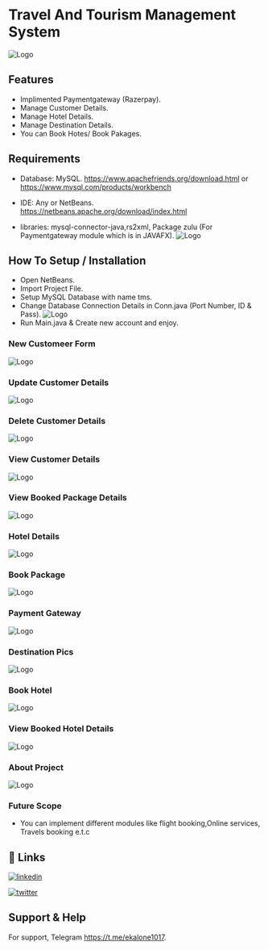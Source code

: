 
# Travel And Tourism Management System

 ![Logo](https://raw.githubusercontent.com/pkiran1017/Travel-And-Tourism-Management-System/main/Screenshots/Home.png)

## Features

- Implimented Paymentgateway (Razerpay).
- Manage Customer Details.
- Manage Hotel Details.
- Manage Destination Details.
- You can Book Hotes/ Book Pakages.

## Requirements
- Database: MySQL.
https://www.apachefriends.org/download.html or https://www.mysql.com/products/workbench

- IDE: Any or NetBeans.
https://netbeans.apache.org/download/index.html

- libraries: mysql-connector-java,rs2xml, Package zulu (For Paymentgateway module which is in JAVAFX).
![Logo](https://raw.githubusercontent.com/pkiran1017/Travel-And-Tourism-Management-System/main/Screenshots/Labraries.png)


## How To Setup / Installation
- Open NetBeans.
- Import Project File.
- Setup MySQL Database with name tms.
- Change Database Connection Details in Conn.java (Port Number, ID & Pass).
![Logo](https://raw.githubusercontent.com/pkiran1017/Travel-And-Tourism-Management-System/main/Screenshots/Connection.jpg)
- Run Main.java & Create new account and enjoy.

### New Customeer Form
![Logo](https://raw.githubusercontent.com/pkiran1017/Travel-And-Tourism-Management-System/main/Screenshots/Add%20Cus.jpg)

### Update Customer Details
![Logo](https://raw.githubusercontent.com/pkiran1017/Travel-And-Tourism-Management-System/main/Screenshots/Update%20Cus.jpg)

### Delete Customer Details
![Logo](https://raw.githubusercontent.com/pkiran1017/Travel-And-Tourism-Management-System/main/Screenshots/Del%20cus.jpg)

### View Customer Details
![Logo](https://raw.githubusercontent.com/pkiran1017/Travel-And-Tourism-Management-System/main/Screenshots/View%20Cus.jpg)

### View Booked Package Details
![Logo](https://raw.githubusercontent.com/pkiran1017/Travel-And-Tourism-Management-System/main/Screenshots/Check%20Bokked%20PAck.jpg)

### Hotel Details
![Logo](https://raw.githubusercontent.com/pkiran1017/Travel-And-Tourism-Management-System/main/Screenshots/View%20Hotels.jpg)

### Book Package
![Logo](https://raw.githubusercontent.com/pkiran1017/Travel-And-Tourism-Management-System/main/Screenshots/Book%20Pack.jpg)

### Payment Gateway
![Logo](https://raw.githubusercontent.com/pkiran1017/Travel-And-Tourism-Management-System/main/Screenshots/payment%20.jpg)

### Destination Pics
![Logo](https://raw.githubusercontent.com/pkiran1017/Travel-And-Tourism-Management-System/main/Screenshots/Destination.jpg)

### Book Hotel
![Logo](https://raw.githubusercontent.com/pkiran1017/Travel-And-Tourism-Management-System/main/Screenshots/book%20hotel.jpg)

### View Booked Hotel Details
![Logo](https://raw.githubusercontent.com/pkiran1017/Travel-And-Tourism-Management-System/main/Screenshots/View%20Booked%20Hotel.jpg)


### About Project
![Logo](https://raw.githubusercontent.com/pkiran1017/Travel-And-Tourism-Management-System/main/Screenshots/About.jpg)

### Future Scope

- You can implement different modules like flight booking,Online services, Travels booking e.t.c 

## 🔗 Links
[![linkedin](https://img.shields.io/badge/linkedin-0A66C2?style=for-the-badge&logo=linkedin&logoColor=white)](https://www.linkedin.com/in/pkiran101714)

[![twitter](https://img.shields.io/badge/twitter-1DA1F2?style=for-the-badge&logo=twitter&logoColor=white)](https://twitter.com/Pkiran101714)


## Support & Help

For support, Telegram https://t.me/ekalone1017.

